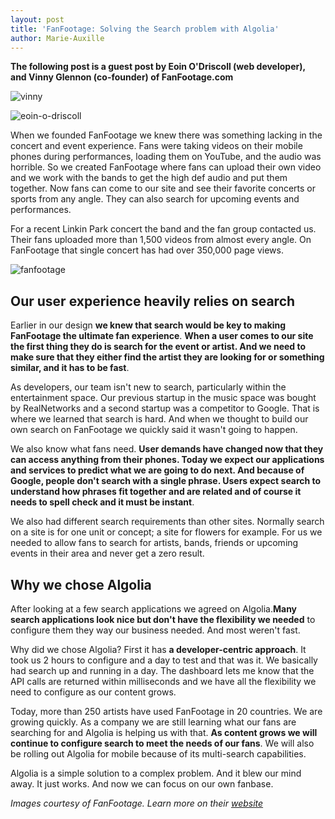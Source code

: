 ```yaml
---
layout: post
title: 'FanFootage: Solving the Search problem with Algolia'
author: Marie-Auxille
---
```


**The following post is a guest post by Eoin O'Driscoll (web developer), and Vinny Glennon (co-founder) of FanFootage.com**

![vinny][1]

![eoin-o-driscoll][2]

When we founded FanFootage we knew there was something lacking in the concert
and event experience. Fans were taking videos on their mobile phones during
performances, loading them on YouTube, and the audio was horrible. So we
created FanFootage where fans can upload their own video and we work with the
bands to get the high def audio and put them together. Now fans can come to
our site and see their favorite concerts or sports from any angle. They can
also search for upcoming events and performances.

For a recent Linkin Park concert the band and the fan group contacted us.
Their fans uploaded more than 1,500 videos from almost every angle. On
FanFootage that single concert has had over 350,000 page views.

![fanfootage][3]

## Our user experience heavily relies on search

Earlier in our design **we knew that search would be key to making FanFootage
the ultimate fan experience**. **When a user comes to our site the first thing
they do is search for the event or artist. And we need to make sure that they
either find the artist they are looking for or something similar, and it has
to be fast**.

As developers, our team isn't new to search, particularly within the
entertainment space. Our previous startup in the music space was bought by
RealNetworks and a second startup was a competitor to Google. That is where we
learned that search is hard. And when we thought to build our own search on
FanFootage we quickly said it wasn't going to happen.

We also know what fans need. **User demands have changed now that they can
access anything from their phones. Today we expect our applications and
services to predict what we are going to do next. And because of Google,
people don't search with a single phrase. Users expect search to understand
how phrases fit together and are related and of course it needs to spell check
and it must be instant**.

We also had different search requirements than other sites. Normally search on
a site is for one unit or concept; a site for flowers for example. For us we
needed to allow fans to search for artists, bands, friends or upcoming events
in their area and never get a zero result.

## Why we chose Algolia

After looking at a few search applications we agreed on Algolia.**Many search
applications look nice but don't have the flexibility we needed** to configure
them they way our business needed. And most weren't fast.

Why did we chose Algolia? First it has **a developer-centric approach**. It
took us 2 hours to configure and a day to test and that was it. We basically
had search up and running in a day. The dashboard lets me know that the API
calls are returned within milliseconds and we have all the flexibility we need
to configure as our content grows.

Today, more than 250 artists have used FanFootage in 20 countries. We are
growing quickly. As a company we are still learning what our fans are
searching for and Algolia is helping us with that. **As content grows we will
continue to configure search to meet the needs of our fans**. We will also be
rolling out Algolia for mobile because of its multi-search capabilities.

Algolia is a simple solution to a complex problem. And it blew our mind away.
It just works. And now we can focus on our own fanbase.

_Images courtesy of FanFootage. Learn more on their
[website][4]_


[1]: /algoliasearch-jekyll-hyde/assets/vinny.png
[2]: /algoliasearch-jekyll-hyde/assets/eoin-o-driscoll.png
[3]: /algoliasearch-jekyll-hyde/assets/fanfootage.gif
[4]: https://fanfootage.com/
